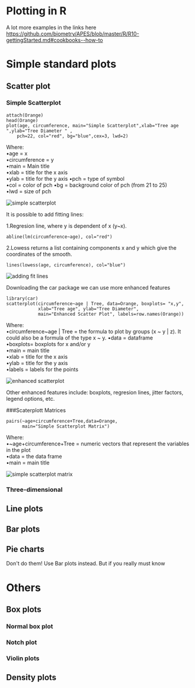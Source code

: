Plotting in R
=== 

A lot more examples in the links here https://github.com/biometry/APES/blob/master/R/R10-gettingStarted.md#cookbooks--how-to

# Simple standard plots

## Scatter plot

### Simple Scatterplot

 ```{r}
attach(Orange)
head(Orange)
plot(age, circumference, main="Simple Scatterplot",xlab="Tree age ",ylab="Tree Diameter " , 
     pch=22, col="red", bg="blue",cex=3, lwd=2)
```

Where:	
•age = x	
•circumference = y		
•main = Main title	
•xlab = title for the x axis	
•ylab = title for the y axis
•pch = type of symbol	
•col = color of pch	
•bg = background color of pch (from 21 to 25)	  
•lwd = size of pch	

![simple scatterplot](https://cloud.githubusercontent.com/assets/7631819/3052076/3ce4d098-e195-11e3-829c-da209213bd67.png)

It is possible to add fitting lines:   

 1.Regresion line, where y is dependent of x (y~x).  
 ```{r}
 abline(lm(circumference~age), col="red")   
 ```
 2.Lowess returns a list containing components x and y which give the coordinates of the smooth. 
 ```{r}
 lines(lowess(age, circumference), col="blue")
 ```
 
![adding fit lines](https://cloud.githubusercontent.com/assets/7631819/3052082/5217030a-e195-11e3-838e-6edef50f9eca.png)

Downloading the car package we can use more enhanced features

```{r}
library(car)
scatterplot(circumference~age | Tree, data=Orange, boxplots= "x,y",
            xlab="Tree age", ylab="Tree Diameter", 
            main="Enhanced Scatter Plot", labels=row.names(Orange))
```

Where:   
•circumference~age | Tree = the formula to plot by groups (x ~ y | z). It could also be a formula of the type x ~ y.
•data = dataframe  
•boxplots= boxplots for x and/or y   
•main = main title   
•xlab = title for the x axis	  
•ylab = title for the y axis   
•labels = labels for the points    

![enhanced scatterplot](https://cloud.githubusercontent.com/assets/7631819/3052083/607884b4-e195-11e3-8087-6f01ae49af64.png)

Other enhanced features include: boxplots, regresion lines, jitter factors, legend options, etc.


###Scaterplott Matrices

```{r}
pairs(~age+circumference+Tree,data=Orange, 
      main="Simple Scatterplot Matrix")
```

Where:   
•~age+circumference+Tree = numeric vectors that represent the variables in the plot  
•data = the data frame    
•main = main title   
 
![simple scatterplot matrix](https://cloud.githubusercontent.com/assets/7631819/3052104/bc66ca74-e195-11e3-89b4-d5b387a2e630.png)


### Three-dimensional


## Line plots

## Bar plots

## Pie charts

Don't do them! Use Bar plots instead. But if you really must know


# Others

## Box plots

### Normal box plot

### Notch plot

### Violin plots

## Density plots






